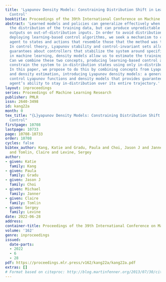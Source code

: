 ```yaml
---
title: 'Lyapunov Density Models: Constraining Distribution Shift in Learning-Based
  Control'
booktitle: Proceedings of the 39th International Conference on Machine Learning
abstract: 'Learned models and policies can generalize effectively when evaluated within
  the distribution of the training data, but can produce unpredictable and erroneous
  outputs on out-of-distribution inputs. In order to avoid distribution shift when
  deploying learning-based control algorithms, we seek a mechanism to constrain the
  agent to states and actions that resemble those that the method was trained on.
  In control theory, Lyapunov stability and control-invariant sets allow us to make
  guarantees about controllers that stabilize the system around specific states, while
  in machine learning, density models allow us to estimate the training data distribution.
  Can we combine these two concepts, producing learning-based control algorithms that
  constrain the system to in-distribution states using only in-distribution actions?
  In this paper, we propose to do this by combining concepts from Lyapunov stability
  and density estimation, introducing Lyapunov density models: a generalization of
  control Lyapunov functions and density models that provides guarantees about an
  agent’s ability to stay in-distribution over its entire trajectory.'
layout: inproceedings
series: Proceedings of Machine Learning Research
publisher: PMLR
issn: 2640-3498
id: kang22a
month: 0
tex_title: "{L}yapunov Density Models: Constraining Distribution Shift in Learning-Based
  Control"
firstpage: 10708
lastpage: 10733
page: 10708-10733
order: 10708
cycles: false
bibtex_author: Kang, Katie and Gradu, Paula and Choi, Jason J and Janner, Michael
  and Tomlin, Claire and Levine, Sergey
author:
- given: Katie
  family: Kang
- given: Paula
  family: Gradu
- given: Jason J
  family: Choi
- given: Michael
  family: Janner
- given: Claire
  family: Tomlin
- given: Sergey
  family: Levine
date: 2022-06-28
address:
container-title: Proceedings of the 39th International Conference on Machine Learning
volume: '162'
genre: inproceedings
issued:
  date-parts:
  - 2022
  - 6
  - 28
pdf: https://proceedings.mlr.press/v162/kang22a/kang22a.pdf
extras: []
# Format based on citeproc: http://blog.martinfenner.org/2013/07/30/citeproc-yaml-for-bibliographies/
---
```

